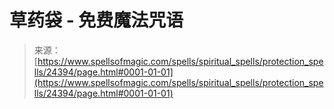 <!--yml

分类: 未分类

日期: 2024-06-12 19:10:15

-->

# 草药袋 - 免费魔法咒语

> 来源：[https://www.spellsofmagic.com/spells/spiritual_spells/protection_spells/24394/page.html#0001-01-01](https://www.spellsofmagic.com/spells/spiritual_spells/protection_spells/24394/page.html#0001-01-01)
